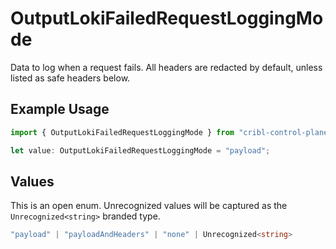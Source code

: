 # OutputLokiFailedRequestLoggingMode

Data to log when a request fails. All headers are redacted by default, unless listed as safe headers below.

## Example Usage

```typescript
import { OutputLokiFailedRequestLoggingMode } from "cribl-control-plane/models/operations";

let value: OutputLokiFailedRequestLoggingMode = "payload";
```

## Values

This is an open enum. Unrecognized values will be captured as the `Unrecognized<string>` branded type.

```typescript
"payload" | "payloadAndHeaders" | "none" | Unrecognized<string>
```